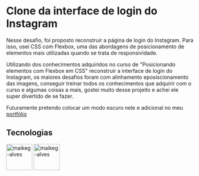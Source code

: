 # Clone da interface de login do Instagram 

Nesse desafio, foi proposto reconstruir a página de login do Instagram. Para isso, usei CSS com Flexbox, uma das abordagens de posicionamento de elementos mais utilizadas quando se trata de responsividade. 

Utilizando dos conhecimentos adquiridos no curso de "Posicionando elementos com Flexbox em CSS" reconstruir a interface de login do Instagram, os maiores desafios foram com alinhamento eposiscionamento das imagens, conseguir treinar todos os conhecimentos que adquirir com o curso e algumas coisas a mais, gostei muito desse projeito e achei ele super divertido de se fazer.

Futuramente pretendo colocar um modo escuro nele e adicional no meu [portfólio](https://my-portfolio-maike.herokuapp.com/)

## Tecnologias 


<div style="display: inline_block">  
  
  <img align="center" alt="maikeg-alves" height="70" width="70" src="https://cdn.jsdelivr.net/gh/devicons/devicon/icons/html5/html5-plain-wordmark.svg"/>

  <img align="center" alt="maikeg-alves" height="70" width="70" src="https://cdn.jsdelivr.net/gh/devicons/devicon/icons/css3/css3-plain-wordmark.svg"/>
  
</div>
